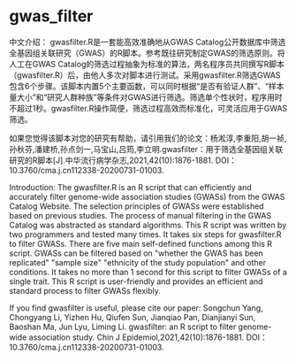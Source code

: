 # gwas_filter

中文介绍：
gwasfilter.R是一套能高效准确地从GWAS Catalog公开数据库中筛选全基因组关联研究（GWAS）的R脚本。参考既往研究制定GWAS的筛选原则。将人工在GWAS Catalog的筛选过程抽象为标准的算法，两名程序员共同撰写R脚本（gwasfilter.R）后，由他人多次对脚本进行测试。采用gwasfilter.R筛选GWAS包含6个步骤。该脚本内置5个主要函数，可以同时根据“是否有验证人群”、“样本量大小”和“研究人群种族”等条件对GWAS进行筛选。筛选单个性状时，程序用时不超过1秒。gwasfilter.R操作简便，筛选过程高效而标准化，可灵活应用于GWAS筛选。

如果您觉得该脚本对您的研究有帮助，请引用我们的论文：杨淞淳,李重阳,胡一祯,孙秋芬,潘建桥,孙点剑一,马宝山,吕筠,李立明.gwasfilter：用于筛选全基因组关联研究的R脚本[J].中华流行病学杂志,2021,42(10):1876-1881. DOI：10.3760/cma.j.cn112338-20200731-01003.

Introduction:
The gwasfilter.R is an R script that can efficiently and accurately filter genome-wide association studies (GWASs) from the GWAS Catalog Website. The selection principles of GWASs were established based on previous studies. The process of manual filtering in the GWAS Catalog was abstracted as standard algorithms. This R script was written by two programmers and tested many times. It takes six steps for gwasfilter.R to filter GWASs. There are five main self-defined functions among this R script. GWASs can be filtered based on "whether the GWAS has been replicated" "sample size" "ethnicity of the study population" and other conditions. It takes no more than 1 second for this script to filter GWASs of a single trait. This R script is user-friendly and provides an efficient and standard process to filter GWASs flexibly.

If you find gwasfilter is useful, please cite our paper: Songchun Yang, Chongyang Li, Yizhen Hu, Qiufen Sun, Jianqiao Pan, Dianjianyi Sun, Baoshan Ma, Jun Lyu, Liming Li. gwasfilter: an R script to filter genome-wide association study. Chin J Epidemiol,2021,42(10):1876-1881. DOI：10.3760/cma.j.cn112338-20200731-01003.






